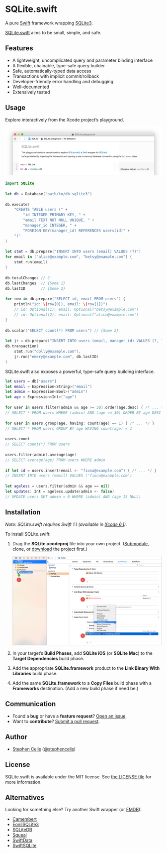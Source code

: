 # SQLite.swift

A pure [Swift][1.1] framework wrapping [SQLite3][1.2].

[SQLite.swift][1.3] aims to be small, simple, and safe.

[1.1]: https://developer.apple.com/swift/
[1.2]: http://www.sqlite.org
[1.3]: https://github.com/stephencelis/SQLite.swift


## Features

 - A lightweight, uncomplicated query and parameter binding interface
 - A flexible, chainable, type-safe query builder
 - Safe, automatically-typed data access
 - Transactions with implicit commit/rollback
 - Developer-friendly error handling and debugging
 - Well-documented
 - Extensively tested


## Usage

Explore interactively from the Xcode project’s playground.

![SQLite.playground Screen Shot](Documentation/Resources/playground@2x.png)

``` swift
import SQLite

let db = Database("path/to/db.sqlite3")

db.execute(
    "CREATE TABLE users (" +
        "id INTEGER PRIMARY KEY, " +
        "email TEXT NOT NULL UNIQUE, " +
        "manager_id INTEGER, " +
        "FOREIGN KEY(manager_id) REFERENCES users(id)" +
    ")"
)

let stmt = db.prepare("INSERT INTO users (email) VALUES (?)")
for email in ["alice@example.com", "betsy@example.com"] {
    stmt.run(email)
}

db.totalChanges // 2
db.lastChanges  // {Some 1}
db.lastID       // {Some 2}

for row in db.prepare("SELECT id, email FROM users") {
    println("id: \(row[0]), email: \(row[1])")
    // id: Optional(1), email: Optional("betsy@example.com")
    // id: Optional(2), email: Optional("alice@example.com")
}

db.scalar("SELECT count(*) FROM users") // {Some 2}

let jr = db.prepare("INSERT INTO users (email, manager_id) VALUES (?, ?)")
db.transaction(
    stmt.run("dolly@example.com"),
    jr.run("emery@example.com", db.lastID)
)
```

SQLite.swift also exposes a powerful, type-safe query building interface.

``` swift
let users = db["users"]
let email = Expression<String>("email")
let admin = Expression<Bool>("admin")
let age = Expression<Int>("age")

for user in users.filter(admin && age >= 30).order(age.desc) { /* ... */ }
// SELECT * FROM users WHERE (admin) AND (age >= 30) ORDER BY age DESC

for user in users.group(age, having: count(age) == 1) { /* ... */ }
// SELECT * FROM users GROUP BY age HAVING count(age) = 1

users.count
// SELECT count(*) FROM users

users.filter(admin).average(age)
// SELECT average(age) FROM users WHERE admin

if let id = users.insert(email <- "fiona@example.com") { /* ... */ }
// INSERT INTO users (email) VALUES ('fiona@example.com')

let ageless = users.filter(admin && age == nil)
let updates: Int = ageless.update(admin <- false)
// UPDATE users SET admin = 0 WHERE (admin) AND (age IS NULL)
```


## Installation

_Note: SQLite.swift requires Swift 1.1 (available in [Xcode 6.1][4.1])._

To install SQLite.swift:

 1. Drag the **SQLite.xcodeproj** file into your own project.
    ([Submodule][4.2], clone, or [download][4.3] the project first.)

    ![](Documentation/Resources/installation@2x.png)

 2. In your target’s **Build Phases**, add **SQLite iOS** (or **SQLite Mac**)
    to the **Target Dependencies** build phase.

 3. Add the appropriate **SQLite.framework** product to the
    **Link Binary With Libraries** build phase.

 4. Add the same **SQLite.framework** to a **Copy Files** build phase with a
    **Frameworks** destination. (Add a new build phase if need be.)

[4.1]: https://developer.apple.com/xcode/downloads/
[4.2]: http://git-scm.com/book/en/Git-Tools-Submodules
[4.3]: https://github.com/stephencelis/SQLite.swift/archive/master.zip


## Communication

 - Found a **bug** or have a **feature request**? [Open an issue][5.1].
 - Want to **contribute**? [Submit a pull request][5.2].

[5.1]: https://github.com/stephencelis/SQLite.swift/issues/new
[5.2]: https://github.com/stephencelis/SQLite.swift/fork


## Author

 - [Stephen Celis](mailto:stephen@stephencelis.com)
   ([@stephencelis](https://twitter.com/stephencelis))


## License

SQLite.swift is available under the MIT license. See [the LICENSE file][7.1]
for more information.

[7.1]: ./LICENSE.txt


## Alternatives

Looking for something else? Try another Swift wrapper (or [FMDB][8.1]):

 - [Camembert](https://github.com/remirobert/Camembert)
 - [EonilSQLite3](https://github.com/Eonil/SQLite3)
 - [SQLiteDB](https://github.com/FahimF/SQLiteDB)
 - [Squeal](https://github.com/nerdyc/Squeal)
 - [SwiftData](https://github.com/ryanfowler/SwiftData)
 - [SwiftSQLite](https://github.com/chrismsimpson/SwiftSQLite)

[8.1]: https://github.com/ccgus/fmdb
